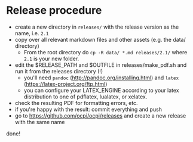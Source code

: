 # Release procedure

* create a new directory in `releases/` with the release version as the name, i.e. `2.1`
* copy over all relevant markdown files and other assets (e.g. the data/ directory) 
  * From the root directory do `cp -R data/ *.md releases/2.1/` where `2.1` is your new folder.
* edit the $RELEASE_PATH and $OUTFILE in releases/make_pdf.sh and run it from the releases directory (!)
  * you'll need `pandoc` (http://pandoc.org/installing.html) and `latex` (https://latex-project.org/ftp.html)
  * you can configure your LATEX_ENGINE according to your latex distribution to one of pdflatex, lualatex, or xelatex.
* check the resulting PDF for formatting errors, etc.
* if you're happy with the result: commit everything and push
* go to https://github.com/ocpi/ocpi/releases and create a new release with the same name

done! 

